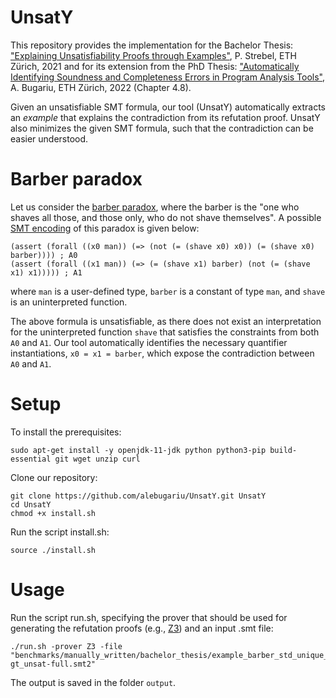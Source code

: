 # UnsatY

This repository provides the implementation for the Bachelor Thesis: ["Explaining Unsatisfiability Proofs through Examples"](https://ethz.ch/content/dam/ethz/special-interest/infk/chair-program-method/pm/documents/Education/Theses/Pascal_Strebel_BA_Report.pdf), P. Strebel, ETH Zürich, 2021 and for its extension from the PhD Thesis: ["Automatically Identifying Soundness and Completeness Errors in Program Analysis Tools"](https://www.research-collection.ethz.ch/bitstream/handle/20.500.11850/548050/Bugariu2022.pdf), A. Bugariu, ETH Zürich, 2022 (Chapter 4.8). 

Given an unsatisfiable SMT formula, our tool (UnsatY) automatically extracts an *example* that explains the contradiction from its refutation proof. UnsatY also minimizes the given SMT formula, such that the contradiction can be easier understood.

# Barber paradox
Let us consider the [barber paradox](https://en.wikipedia.org/wiki/Barber_paradox), where the barber is the "one who shaves all those, and those only, who do not shave themselves". A possible [SMT encoding](benchmarks/manually_written/bachelor_thesis/example_barber_std_unique_aug-gt_unsat-full.smt2) of this paradox is given below:

```
(assert (forall ((x0 man)) (=> (not (= (shave x0) x0)) (= (shave x0) barber)))) ; A0
(assert (forall ((x1 man)) (=> (= (shave x1) barber) (not (= (shave x1) x1))))) ; A1

```
where ``man`` is a user-defined type, ``barber`` is a constant of type ``man``, and ``shave`` is an uninterpreted function. 

The above formula is unsatisfiable, as there does not exist an interpretation for the uninterpreted function ``shave`` that satisfies the constraints from both ``A0`` and ``A1``. Our tool automatically identifies the necessary quantifier instantiations, ``x0 = x1 = barber``, which expose the contradiction between ``A0`` and ``A1``.

# Setup

To install the prerequisites:

```
sudo apt-get install -y openjdk-11-jdk python python3-pip build-essential git wget unzip curl
```

Clone our repository:

```
git clone https://github.com/alebugariu/UnsatY.git UnsatY
cd UnsatY
chmod +x install.sh
```

Run the script install.sh: 

```
source ./install.sh
```

# Usage

Run the script run.sh, specifying the prover that should be used for generating the refutation proofs (e.g., [Z3](https://github.com/Z3Prover/z3)) and an input .smt file:


```
./run.sh -prover Z3 -file "benchmarks/manually_written/bachelor_thesis/example_barber_std_unique_aug-gt_unsat-full.smt2"
```
The output is saved in the folder ``output``.
